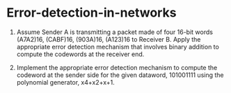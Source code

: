 # Error-detection-in-networks
1. Assume Sender A is transmitting a packet made of four 16-bit words (A7A2)16, (CABF)16, (903A)16, (A123)16 to Receiver B. Apply the appropriate error detection mechanism that involves binary addition to compute the codewords at the receiver end.

2. Implement the appropriate error detection mechanism to compute the codeword at the sender side for the given dataword, 101001111 using the polynomial generator, x4+x2+x+1.
